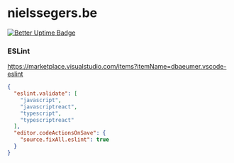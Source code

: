 # nielssegers.be

[![Better Uptime Badge](https://betteruptime.com/status-badges/v1/monitor/5sp8.svg)](https://betteruptime.com/?utm_source=status_badge)

### ESLint

https://marketplace.visualstudio.com/items?itemName=dbaeumer.vscode-eslint

```json
{
  "eslint.validate": [
    "javascript",
    "javascriptreact",
    "typescript",
    "typescriptreact"
  ],
  "editor.codeActionsOnSave": {
    "source.fixAll.eslint": true
  }
}
```

